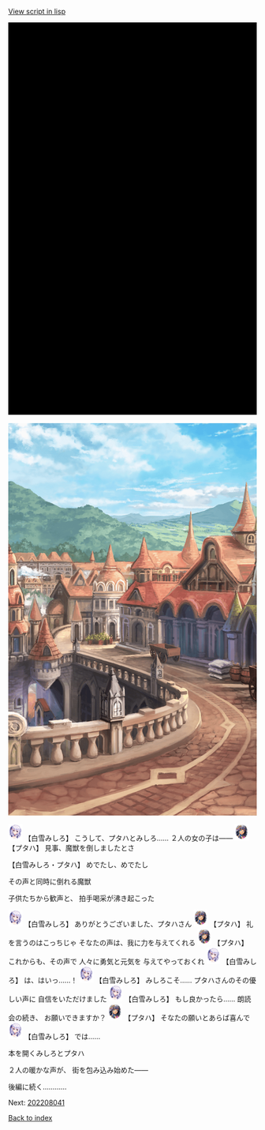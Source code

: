 [View script in lisp](../scripts/202208033.txt)

![bg_black.png](../images/backgrounds/bg_black.png)

![town_2.png](../images/backgrounds/town_2.png)

<img src="../images/units/5604111.png" alt="5604111.png" height="34"/>
【白雪みしろ】
こうして、プタハとみしろ……
２人の女の子は――

<img src="../images/units/601411.png" alt="601411.png" height="34"/>
【プタハ】
見事、魔獣を倒しましたとさ

【白雪みしろ・プタハ】
めでたし、めでたし

その声と同時に倒れる魔獣

子供たちから歓声と、
拍手喝采が沸き起こった

<img src="../images/units/5604111.png" alt="5604111.png" height="34"/>
【白雪みしろ】
ありがとうございました、プタハさん

<img src="../images/units/601411.png" alt="601411.png" height="34"/>
【プタハ】
礼を言うのはこっちじゃ
そなたの声は、我に力を与えてくれる

<img src="../images/units/601411.png" alt="601411.png" height="34"/>
【プタハ】
これからも、その声で
人々に勇気と元気を
与えてやっておくれ

<img src="../images/units/5604111.png" alt="5604111.png" height="34"/>
【白雪みしろ】
は、はいっ……！

<img src="../images/units/5604111.png" alt="5604111.png" height="34"/>
【白雪みしろ】
みしろこそ……
プタハさんのその優しい声に
自信をいただけました

<img src="../images/units/5604111.png" alt="5604111.png" height="34"/>
【白雪みしろ】
もし良かったら……
朗読会の続き、
お願いできますか？

<img src="../images/units/601411.png" alt="601411.png" height="34"/>
【プタハ】
そなたの願いとあらば喜んで

<img src="../images/units/5604111.png" alt="5604111.png" height="34"/>
【白雪みしろ】
では……

本を開くみしろとプタハ

２人の暖かな声が、
街を包み込み始めた――

後編に続く…………


Next: [202208041](202208041.md)

[Back to index](index.md)
